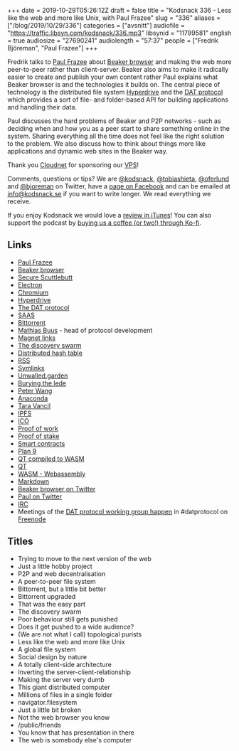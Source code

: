 +++
date = 2019-10-29T05:26:12Z
draft = false
title = "Kodsnack 336 - Less like the web and more like Unix, with Paul Frazee"
slug = "336"
aliases = ["/blog/2019/10/29/336"]
categories = ["avsnitt"]
audiofile = "https://traffic.libsyn.com/kodsnack/336.mp3"
libsynid = "11799581"
english = true
audiosize = "27690241"
audiolength = "57:37"
people = ["Fredrik Björeman", "Paul Frazee"]
+++

Fredrik talks to [Paul Frazee](https://pfrazee.hashbase.io/) about [Beaker browser](https://www.beakerbrowser.com/) and making the web more peer-to-peer rather than client-server. Beaker also aims to make it radically easier to create and publish your own content rather Paul explains what Beaker browser is and the technologies it builds on. The central piece of technology is the distributed file system [Hyperdrive](https://awesome.datproject.org/hyperdrive) and the [DAT protocol](https://www.datprotocol.com/) which provides a sort of file- and folder-based API for building applications and handling their data.

Paul discusses the hard problems of Beaker and P2P networks - such as deciding when and how you as a peer start to share something online in the system. Sharing everything all the time does not feel like the right solution to the problem. We also discuss how to think about things more like applications and dynamic web sites in the Beaker way.

Thank you [Cloudnet](http://www.cloudnet.se) for sponsoring our [VPS](http://en.wikipedia.org/wiki/Virtual_private_server)!

Comments, questions or tips? We are [@kodsnack](https://www.twitter.com/kodsnack), [@tobiashieta](https://www.twitter.com/tobiashieta), [@oferlund](https://www.twitter.com/oferlund) and [@bjoreman](https://www.twitter.com/bjoreman) on Twitter, have a [page on Facebook](https://www.facebook.com/kodsnack) and can be emailed at [info@kodsnack.se](mailto:info@kodsnack.se) if you want to write longer. We read everything we receive.

If you enjoy Kodsnack we would love a [review in iTunes](http://itunes.apple.com/se/podcast/kodsnack/id561631498?l=en)! You can also support the podcast by <a href="https://ko-fi.com/kodsnack" rel="payment">buying us a coffee (or two!) through Ko-fi</a>.

## Links ##
* [Paul Frazee](https://pfrazee.hashbase.io/)
* [Beaker browser](https://www.beakerbrowser.com/)
* [Secure Scuttlebutt](https://www.scuttlebutt.nz/)
* [Electron](https://en.wikipedia.org/wiki/Electron_%28software_framework%29)
* [Chromium](https://en.wikipedia.org/wiki/Chromium_%28web_browser%29)
* [Hyperdrive](https://awesome.datproject.org/hyperdrive)
* [The DAT protocol](https://www.datprotocol.com/)
* [SAAS](https://en.wikipedia.org/wiki/Software_as_a_service)
* [Bittorrent](https://en.wikipedia.org/wiki/BitTorrent)
* [Mathias Buus](https://mafinto.sh/) - head of protocol development
* [Magnet links](https://en.wikipedia.org/wiki/Magnet_URI_scheme)
* [The discovery swarm](https://github.com/mafintosh/discovery-swarm)
* [Distributed hash table](https://en.wikipedia.org/wiki/Distributed_hash_table)
* [RSS](https://en.wikipedia.org/wiki/RSS)
* [Symlinks](https://en.wikipedia.org/wiki/Symbolic_link)
* [Unwalled.garden](https://pfrazee.hashbase.io/blog/unwalled-garden)
* [Burying the lede](https://en.wiktionary.org/wiki/bury_the_lede)
* [Peter Wang](https://www.anaconda.com/profile/peter-wang/)
* [Anaconda](https://www.anaconda.com/)
* [Tara Vancil](https://taravancil.com/)
* [IPFS](https://en.wikipedia.org/wiki/InterPlanetary_File_System)
* [ICO](https://en.wikipedia.org/wiki/Initial_coin_offering)
* [Proof of work](https://en.wikipedia.org/wiki/Proof_of_work)
* [Proof of stake](https://en.wikipedia.org/wiki/Proof_of_stake)
* [Smart contracts](https://en.wikipedia.org/wiki/Smart_contract)
* [Plan 9](https://en.wikipedia.org/wiki/Plan_9_from_Bell_Labs)
* [QT compiled to WASM](http://qt-webassembly.io/designviewer/)
* [QT](https://en.wikipedia.org/wiki/Qt_%28software%29)
* [WASM - Webassembly](https://en.wikipedia.org/wiki/WebAssembly)
* [Markdown](https://en.wikipedia.org/wiki/Markdown)
* [Beaker browser on Twitter](https://twitter.com/BeakerBrowser)
* [Paul on Twitter](https://twitter.com/pfrazee)
* [IRC](https://en.wikipedia.org/wiki/Internet_Relay_Chat)
* Meetings of the [DAT protocol working group happen](https://github.com/datprotocol/working-group) in #datprotocol on [Freenode](https://freenode.net/)

## Titles ##
* Trying to move to the next version of the web
* Just a little hobby project
* P2P and web decentralisation
* A peer-to-peer file system
* Bittorrent, but a little bit better
* Bittorrent upgraded
* That was the easy part
* The discovery swarm
* Poor behaviour still gets punished
* Does it get pushed to a wide audience?
* (We are not what I call) topological purists
* Less like the web and more like Unix
* A global file system
* Social design  by nature
* A totally client-side architecture
* Inverting the server-client-relationship
* Making the server very dumb
* This giant distributed computer
* Millions of files in a single folder
* navigator.filesystem
* Just a little bit broken
* Not the web browser you know
* /public/friends
* You know that has presentation in there
* The web is somebody else's computer